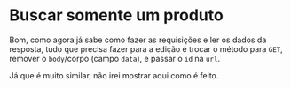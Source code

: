 # Buscar somente um produto

Bom, como agora já sabe como fazer as requisições e ler os dados da resposta, tudo que precisa fazer para a edição é trocar o método para `GET`, remover o `body`/corpo (campo `data`), e passar o `id` na `url`.

Já que é muito similar, não irei mostrar aqui como é feito.
